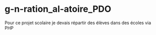 # g-n-ration_al-atoire_PDO
Pour ce projet scolaire je devais répartir des élèves dans des écoles via PHP 
